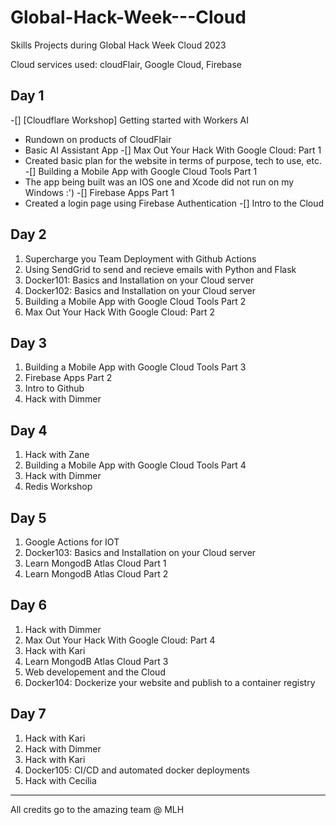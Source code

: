 # Global-Hack-Week---Cloud

Skills Projects during Global Hack Week Cloud 2023

Cloud services used: cloudFlair, Google Cloud, Firebase

## Day 1

-[] [Cloudflare Workshop] Getting started with Workers AI
   - Rundown on products of CloudFlair
   - Basic AI Assistant App
-[] Max Out Your Hack With Google Cloud: Part 1
   - Created basic plan for the website in terms of purpose, tech to use, etc.
-[] Building a Mobile App with Google Cloud Tools Part 1
   - The app being built was an IOS one and Xcode did not run on my Windows :')
-[] Firebase Apps Part 1
   - Created a login page using Firebase Authentication
-[] Intro to the Cloud

## Day 2

1. Supercharge you Team Deployment with Github Actions
2. Using SendGrid to send and recieve emails with Python and Flask
3. Docker101: Basics and Installation on your Cloud server
4. Docker102: Basics and Installation on your Cloud server
5. Building a Mobile App with Google Cloud Tools Part 2
6. Max Out Your Hack With Google Cloud: Part 2

## Day 3

1. Building a Mobile App with Google Cloud Tools Part 3
2. Firebase Apps Part 2
3. Intro to Github
4. Hack with Dimmer

## Day 4

1. Hack with Zane
2. Building a Mobile App with Google Cloud Tools Part 4
3. Hack with Dimmer
4. Redis Workshop

## Day 5

1. Google Actions for IOT
2. Docker103: Basics and Installation on your Cloud server
3. Learn MongodB Atlas Cloud Part 1
4. Learn MongodB Atlas Cloud Part 2

## Day 6

1. Hack with Dimmer
2. Max Out Your Hack With Google Cloud: Part 4
3. Hack with Kari
4. Learn MongodB Atlas Cloud Part 3
5. Web developement and the Cloud
6. Docker104: Dockerize your website and publish to a container registry

## Day 7

1. Hack with Kari
2. Hack with Dimmer
3. Hack with Kari
4. Docker105: CI/CD and automated docker deployments
5. Hack with Cecilia

***


All credits go to the amazing team @ MLH
